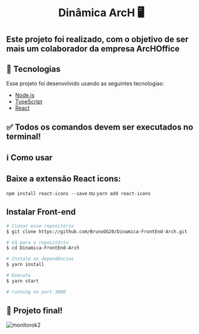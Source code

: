 <h1 align="center">Dinâmica ArcH 🖥</h1>

<h2>Este projeto foi realizado, com o objetivo de ser mais um colaborador da empresa ArcHOffice</h2>

## :rocket: Tecnologias

Esse projeto foi desenvolvido usando as seguintes tecnologias:

- [Node.js](https://nodejs.org/)
- [TypeScript](https://www.typescriptlang.org/)
- [React](https://reactjs.org/)

## ✅ Todos os comandos devem ser executados no terminal!

## :information_source: Como usar

## Baixe a extensão React icons: <br>
`npm install react-icons --save` ou `yarn add react-icons`

## Instalar Front-end
```bash
# Clonar esse repositório
$ git clone https://github.com/BrunoOG20/Dinamica-FrontEnd-Arch.git

# Vá para o ropositório
$ cd Dinamica-FrontEnd-Arch

# Instale as dependências
$ yarn install

# Execute
$ yarn start

# running on port 3000 
```

## 🎉 Projeto final!


![monitorok2](https://user-images.githubusercontent.com/72823794/113741328-e770da80-96d7-11eb-8797-b41ba840839d.png)




